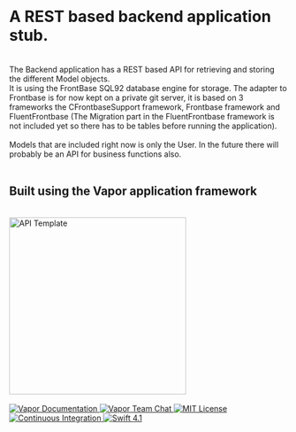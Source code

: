 <p>
    <br>
    <h1>A REST based backend application stub.</h1>
    </br>
    The Backend application has a REST based API for retrieving and storing the different Model objects. 
    </br>
    It is using the FrontBase SQL92 database engine for storage. The adapter to Frontbase is for now kept 
    on a private git server, it is based on 3 frameworks the CFrontbaseSupport framework, Frontbase framework
    and FluentFrontbase (The Migration part in the FluentFrontbase framework is not included yet so there has 
    to be tables before running the application).
    </br>
    </br>
    Models that are included right now is only the User.
    In the future there will probably be an API for business functions also.
    </br>
    </br>
</p>
<p align="center">
    <h2>Built using the Vapor application framework</h2>
    </br>
    <img src="https://user-images.githubusercontent.com/1342803/36623515-7293b4ec-18d3-11e8-85ab-4e2f8fb38fbd.png" width="320" alt="API Template">
    </br></br>
    <a href="http://docs.vapor.codes/3.0/">
        <img src="http://img.shields.io/badge/read_the-docs-2196f3.svg" alt="Vapor Documentation">
    </a>
    <a href="https://discord.gg/vapor">
        <img src="https://img.shields.io/discord/431917998102675485.svg" alt="Vapor Team Chat">
    </a>
    <a href="LICENSE">
        <img src="http://img.shields.io/badge/license-MIT-brightgreen.svg" alt="MIT License">
    </a>
    <a href="https://circleci.com/gh/vapor/api-template">
        <img src="https://circleci.com/gh/vapor/api-template.svg?style=shield" alt="Continuous Integration">
    </a>
    <a href="https://swift.org">
        <img src="http://img.shields.io/badge/swift-4.1-brightgreen.svg" alt="Swift 4.1">
    </a>
</p>

